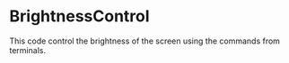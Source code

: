BrightnessControl
=================
This code control the brightness of the screen using the commands from terminals.
